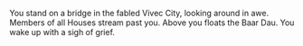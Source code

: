 You stand on a bridge in the fabled Vivec City, looking around in awe. Members of all Houses stream past you. Above you floats the Baar Dau.
You wake up with a sigh of grief.
